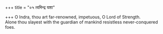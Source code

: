 +++
title = "०५ त्वमिन्द्र यशा"

+++
O Indra, thou art far-renowned, impetuous, O Lord of Strength.  
     Alone thou slayest with the guardian of mankind resistless never-conquered foes.